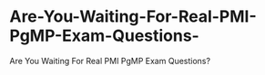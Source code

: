 # Are-You-Waiting-For-Real-PMI-PgMP-Exam-Questions-
Are You Waiting For Real PMI PgMP Exam Questions?
